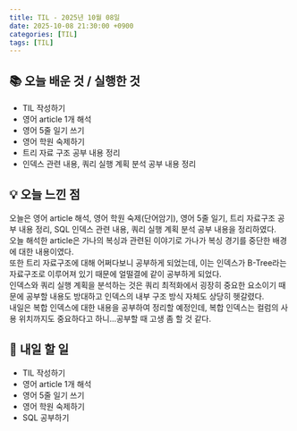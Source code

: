 ```yaml
---
title: TIL - 2025년 10월 08일
date: 2025-10-08 21:30:00 +0900
categories: [TIL]
tags: [TIL]
---
```


## 📚 **오늘 배운 것 / 실행한 것**

- TIL 작성하기
- 영어 article 1개 해석
- 영어 5줄 일기 쓰기
- 영어 학원 숙제하기
- 트리 자료 구조 공부 내용 정리
- 인덱스 관련 내용, 쿼리 실행 계획 분석 공부 내용 정리

## 💡 **오늘 느낀 점**

오늘은 영어 article 해석, 영어 학원 숙제(단어암기), 영어 5줄 일기, 트리 자료구조 공부 내용 정리, SQL 인덱스 관련 내용, 쿼리 실행 계획 분석 공부 내용을 정리하였다.<br>
오늘 해석한 article은 가나의 복싱과 관련된 이야기로 가나가 복싱 경기를 중단한 배경에 대한 내용이였다.<br>
또한 트리 자료구조에 대해 어쩌다보니 공부하게 되었는데, 이는 인덱스가 B-Tree라는 자료구조로 이루어져 있기 때문에 얼떨결에 같이 공부하게 되었다.<br>
인덱스와 쿼리 실행 계획을 분석하는 것은 쿼리 최적화에서 굉장히 중요한 요소이기 때문에 공부할 내용도 방대하고 인덱스의 내부 구조 방식 자체도 상당히 헷갈렸다.<br>
내일은 복합 인덱스에 대한 내용을 공부하여 정리할 예정인데, 복합 인덱스는 컬럼의 사용 위치까지도 중요하다고 하니...공부할 때 고생 좀 할 것 같다.

## 🎯 **내일 할 일**

- TIL 작성하기
- 영어 article 1개 해석
- 영어 5줄 일기 쓰기
- 영어 학원 숙제하기
- SQL 공부하기